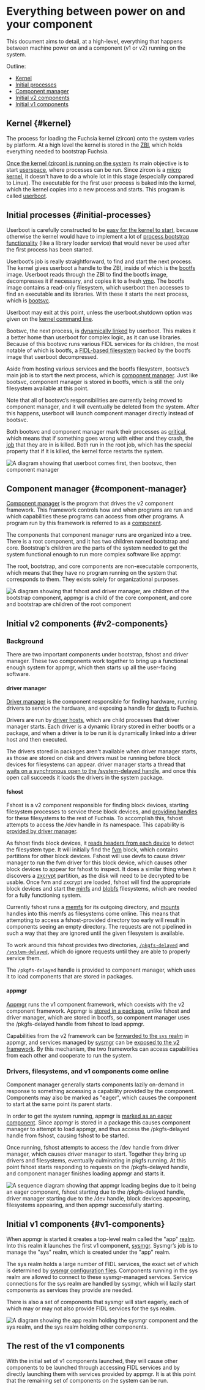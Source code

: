 # Everything between power on and your component

This document aims to detail, at a high-level, everything that happens between
machine power on and a component (v1 or v2) running on the system.

Outline:

- [Kernel](#kernel)
- [Initial processes](#initial-processes)
- [Component manager](#component-manager)
- [Initial v2 components](#v2-components)
- [Initial v1 components](#v1-components)

## Kernel {#kernel}

The process for loading the Fuchsia kernel (zircon) onto the system varies by
platform. At a high level the kernel is stored in the
[ZBI][glossary.zircon boot image], which holds
everything needed to bootstrap Fuchsia.

[Once the kernel (zircon) is running on the system][bootloader-and-kernel] its
main objective is to start [userspace][userspace], where processes can be run.
Since zircon is a [micro kernel][micro-kernel], it doesn't have to do a whole
lot in this stage (especially compared to Linux). The executable for the first
user process is baked into the kernel, which the kernel copies into a new
process and starts. This program is called [userboot][userboot].

## Initial processes {#initial-processes}

Userboot is carefully constructed to be [easy for the kernel to
start][userboot-loading], because otherwise the kernel would have to implement a
lot of [process bootstrap functionality][process-bootstrap] (like a library
loader service) that would never be used after the first process has been
started.

Userboot’s job is really straightforward, to find and start the next process.
The kernel gives userboot a handle to the ZBI, inside of which is the
[bootfs][glossary.bootfs] image. Userboot reads through the ZBI to find the bootfs image,
decompresses it if necessary, and copies it to a fresh
[vmo][glossary.virtual memory object]. The bootfs
image contains a read-only filesystem, which userboot then accesses to find an
executable and its libraries. With these it starts the next process, which is
[bootsvc][glossary.bootsvc].

Userboot may exit at this point, unless the userboot.shutdown option was given
on the [kernel command line][kernel-command-line].

Bootsvc, the next process, is [dynamically linked][dynamic-linking] by userboot.
This makes it a better home than userboot for complex logic, as it can use
libraries. Because of this bootsvc runs various FIDL services for its children,
the most notable of which is bootfs, a [FIDL-based filesystem][fuchsia-io2]
backed by the bootfs image that userboot decompressed.

Aside from hosting various services and the bootfs filesystem, bootsvc’s main
job is to start the next process, which is [component
manager][component-manager]. Just like bootsvc, component manager is stored in
bootfs, which is still the only filesystem available at this point.

Note that all of bootsvc’s responsibilities are currently being moved to
component manager, and it will eventually be deleted from the system. After this
happens, userboot will launch component manager directly instead of bootsvc.

Both bootsvc and component manager mark their processes as
[critical][critical-processes], which means that if something goes wrong with
either and they crash, the [job][job] that they are in is killed. Both run in
the root job, which has the special property that if it is killed, the kernel
force restarts the system.

![A diagram showing that userboot comes first, then bootsvc, then component
manager](images/userboot-bootsvc-cm.png)

## Component manager {#component-manager}

[Component manager][component-manager] is the program that drives the v2
component framework. This framework controls how and when programs are run and
which capabilities these programs can access from other programs. A program run
by this framework is referred to as a [component][glossary.component].

The components that component manager runs are organized into a tree. There is a
root component, and it has two children named bootstrap and core. Bootstrap's
children are the parts of the system needed to get the system functional enough
to run more complex software like appmgr.

The root, bootstrap, and core components are non-executable components, which
means that they have no program running on the system that corresponds to them.
They exists solely for organizational purposes.

![A diagram showing that fshost and driver manager, are children of the
bootstrap component, appmgr is a child of the core component, and core and
bootstrap are children of the root component](images/v2-topology.png)

## Initial v2 components {#v2-components}

### Background

There are two important components under bootstrap, fshost and driver manager.
These two components work together to bring up a functional enough system for
appmgr, which then starts up all the user-facing software.

#### driver manager

[Driver manager][glossary.driver manager] is the component responsible for finding
hardware, running drivers to service the hardware, and exposing a handle for
[devfs][devfs] to Fuchsia.

Drivers are run by [driver hosts][glossary.driver host], which are child processes that
driver manager starts. Each driver is a dynamic library stored in either bootfs
or a package, and when a driver is to be run it is dynamically linked into a
driver host and then executed.

The drivers stored in packages aren't available when driver manager starts, as
those are stored on disk and drivers must be running before block devices for
filesystems can appear. driver manager starts a thread that
[waits on a synchronous open to the /system-delayed handle][wait-for-system],
and once this open call succeeds it loads the drivers in the system package.

#### fshost

Fshost is a v2 component responsible for finding block devices, starting
filesystem processes to service these block devices, and
[providing handles][fshost-exposes] for these filesystems to the rest of
Fuchsia. To accomplish this, fshost attempts to access the /dev handle in its
namespace. This capability is
[provided by driver manager][driver-manager-exposes].

As fshost finds block devices, it
[reads headers from each device][fshost-magic-headers] to detect the filesystem
type. It will initially find the [fvm][glossary.fvm] block, which contains
partitions for other block devices. Fshost will use devfs to cause driver manager
to run the fvm driver for this block device, which causes other block devices to
appear for fshost to inspect. It does a similar thing when it discovers a
[zxcrypt][zxcrypt] partition, as the disk will need to be decrypted to be
usable. Once fvm and zxcrypt are loaded, fshost will find the appropriate block
devices and start the [minfs][minfs] and [blobfs][blobfs] filesystems, which are
needed for a fully functioning system.

Currently fshost runs a [memfs][memfs] for its outgoing directory, and
[mounts][fs-mount] handles into this memfs as filesystems come online. This
means that attempting to access a fshost-provided directory too early will
result in components seeing an empty directory. The requests are not pipelined
in such a way that they are ignored until the given filesystem is available.

To work around this fshost provides two directories,
[`/pkgfs-delayed`][pkgfs-delayed] and [`/system-delayed`][system-delayed], which
do ignore requests until they are able to properly service them.

The `/pkgfs-delayed` handle is provided to component manager, which uses it to
load components that are stored in packages.

#### appmgr

[Appmgr][glossary.appmgr] runs the v1 component framework, which coexists with the v2
component framework. Appmgr is [stored in a package][appmgr-pkg], unlike fshost
and driver manager, which are stored in bootfs, so component manager uses the
/pkgfs-delayed handle from fshost to load appmgr.

Capabilities from the v2 framework can be
[forwarded to the `sys` realm][appmgr-uses] in appmgr, and services managed by
[sysmgr][sysmgr] can be [exposed to the v2 framework][appmgr-exposes]. By this
mechanism, the two frameworks can access capabilities from each other and
cooperate to run the system.

### Drivers, filesystems, and v1 components come online

Component manager generally starts components lazily on-demand in response to
something accessing a capability provided by the component. Components may also
be marked as "eager", which causes the component to start at the same point its
parent starts.

In order to get the system running, appmgr is [marked as an eager
component][appmgr-is-eager]. Since appmgr is stored in a package this causes
component manager to attempt to load appmgr, and thus access the /pkgfs-delayed
handle from fshost, causing fshost to be started.

Once running, fshost attempts to access the /dev handle from driver manager,
which causes driver manager to start. Together they bring up drivers and
filesystems, eventually culminating in pkgfs running. At this point fshost
starts responding to requests on the /pkgfs-delayed handle, and component
manager finishes loading appmgr and starts it.

![A sequence diagram showing that appmgr loading begins due to it being an eager
component, fshost starting due to the /pkgfs-delayed handle, driver manager
starting due to the /dev handle, block devices appearing, filesystems appearing,
and then appmgr successfully starting.](images/boot-sequence-diagram.png)

## Initial v1 components {#v1-components}

When appmgr is started it creates a top-level realm called the "app"
[realm][glossary.realm]. Into this realm
it launches the first v1 component,
[sysmgr][sysmgr]. Sysmgr’s job is to manage the "sys" realm, which is created
under the "app" realm.

The sys realm holds a large number of FIDL services, the exact set of which is
determined by [sysmgr configuration files][sysmgr-config]. Components running in
the sys realm are allowed to connect to these sysmgr-managed services. Service
connections for the sys realm are handled by sysmgr, which will lazily start
components as services they provide are needed.

There is also a set of components that sysmgr will start eagerly, each of which
may or may not also provide FIDL services for the sys realm.

![A diagram showing the app realm holding the sysmgr component and the sys
realm, and the sys realm holding other
components.](images/appmgr-realm-layout.png)

## The rest of the v1 components

With the initial set of v1 components launched, they will cause other components
to be launched through accessing FIDL services and by directly launching them
with services provided by appmgr. It is at this point that the remaining set of
components on the system can be run.

[glossary.bootfs]: /docs/glossary#README.md#bootfs
[glossary.virtual memory object]: /docs/glossary#README.md#virtual-memory-object
[glossary.zircon boot image]: /docs/glossary#README.md#zircon-boot-image
[glossary.bootsvc]: /docs/glossary#README.md#bootsvc
[glossary.component]: /docs/glossary#README.md#component
[glossary.driver manager]: /docs/glossary#README.md#driver-manager
[glossary.driver host]: /docs/glossary#README.md#driver-host
[glossary.fvm]: /docs/glossary#README.md#fuchsia-volume-manager
[glossary.appmgr]: /docs/glossary#README.md#appmgr
[glossary.realm]: /docs/glossary#README.md#realm
[appmgr-exposes]: https://fuchsia.googlesource.com/fuchsia/+/7cf46e0c7a8e5e4c78dba846f867ab96bcce5c5b/src/sys/appmgr/meta/appmgr.cml#168
[appmgr-is-eager]: https://fuchsia.googlesource.com/fuchsia/+/5a6fe7db58d2869ccfbb22caf53343d40e57c6ba/src/sys/root/meta/root.cml#14
[appmgr-pkg]: https://fuchsia.googlesource.com/fuchsia/+/5a6fe7db58d2869ccfbb22caf53343d40e57c6ba/src/sys/appmgr/BUILD.gn#159
[appmgr-uses]: https://fuchsia.googlesource.com/fuchsia/+/7cf46e0c7a8e5e4c78dba846f867ab96bcce5c5b/src/sys/appmgr/meta/appmgr.cml#40
[blobfs]: /docs/concepts/filesystems/blobfs.md
[bootloader-and-kernel]: /docs/concepts/booting/userboot.md#boot_loader_and_kernel_startup
[component-manager]: /docs/concepts/components/v2/introduction.md#component-manager
[critical-processes]: /docs/reference/syscalls/job_set_critical.md
[devfs]: /docs/concepts/drivers/device_driver_model/device-model.md
[driver-manager-exposes]: https://fuchsia.googlesource.com/fuchsia/+/5a6fe7db58d2869ccfbb22caf53343d40e57c6ba/src/sys/root/meta/driver_manager.cml#91
[dynamic-linking]: https://en.wikipedia.org/wiki/Dynamic_linker
[fs-mount]: /docs/concepts/filesystems/filesystems.md#mounting
[fshost-exposes]: https://fuchsia.googlesource.com/fuchsia/+/5a6fe7db58d2869ccfbb22caf53343d40e57c6ba/src/sys/root/meta/fshost.cml#17
[fshost-magic-headers]: https://fuchsia.googlesource.com/fuchsia/+/514f9474502cf6cafcd1d5edadfc7164566d4453/zircon/system/ulib/fs-management/mount.cc#155
[fuchsia-io2]: https://fuchsia.dev/reference/fidl/fuchsia.io2
[job]: /docs/reference/kernel_objects/job.md
[kernel-command-line]: /docs/reference/kernel/kernel_cmdline.md
[memfs]: /docs/concepts/filesystems/filesystems.md#memfs_an_in-memory_filesystem
[micro-kernel]: https://en.wikipedia.org/wiki/Microkernel
[minfs]: /docs/concepts/filesystems/minfs.md
[pkgfs-delayed]: https://fuchsia.googlesource.com/fuchsia/+/5a6fe7db58d2869ccfbb22caf53343d40e57c6ba/src/sys/root/meta/fshost.cml#18
[process-bootstrap]: /docs/concepts/booting/program_loading.md
[sysmgr-config]: https://fuchsia.googlesource.com/fuchsia/+/5a6fe7db58d2869ccfbb22caf53343d40e57c6ba/src/sys/sysmgr/sysmgr-configuration.md
[sysmgr]: https://fuchsia.googlesource.com/fuchsia/+/7cf46e0c7a8e5e4c78dba846f867ab96bcce5c5b/src/sys/sysmgr/README.md
[system-delayed]: https://fuchsia.googlesource.com/fuchsia/+/5a6fe7db58d2869ccfbb22caf53343d40e57c6ba/src/sys/root/meta/fshost.cml#19
[userboot-loading]: /docs/concepts/booting/userboot.md#kernel_loads_userboot
[userboot]: /docs/concepts/booting/userboot.md
[userspace]: https://en.wikipedia.org/wiki/User_space
[wait-for-system]: https://fuchsia.googlesource.com/fuchsia/+/5a6fe7db58d2869ccfbb22caf53343d40e57c6ba/src/devices/driver_manager/system-instance.cc#726
[zxcrypt]: /docs/concepts/filesystems/zxcrypt.md
